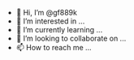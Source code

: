 - 👋 Hi, I’m @gf889k
- 👀 I’m interested in ...
- 🌱 I’m currently learning ...
- 💞️ I’m looking to collaborate on ...
- 📫 How to reach me ...

<!---
gf889k/gf889k is a ✨ special ✨ repository because its `README.md` (this file) appears on your GitHub profile.
You can click the Preview link to take a look at your changes.
--->
